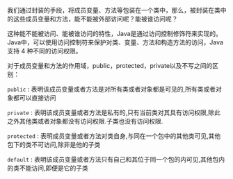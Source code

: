 我们通过封装的手段，将成员变量、方法等包装在一个类中，那么，被封装在类中的这些成员变量和方法，能不能被外部访问呢？能被谁访问呢？

这种能不能被访问、能被谁访问的特性，Java是通过访问控制修饰符来实现的。Java中，可以使用访问控制符来保护对类、变量、方法和构造方法的访问，Java 支持 4 种不同的访问权限。

对于成员变量和方法的作用域，public，protected，private以及不写之间的区别：


`public` : 表明该成员变量或者方法是对所有类或者对象都是可见的,所有类或者对象都可以直接访问 

`private` : 表明该成员变量或者方法是私有的,只有当前类对其具有访问权限,除此之外其他类或者对象都没有访问权限.子类也没有访问权限. 

`protected` : 表明成员变量或者方法对类自身,与同在一个包中的其他类可见,其他包下的类不可访问,除非是他的子类 

`default` : 表明该成员变量或者方法只有自己和其位于同一个包的内可见,其他包内的类不能访问,即便是它的子类


